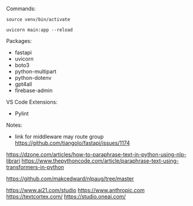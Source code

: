 Commands:

```
source venv/bin/activate
```

```
uvicorn main:app --reload
```

Packages:

- fastapi
- uvicorn
- boto3
- python-multipart
- python-dotenv
- gpt4all
- firebase-admin

VS Code Extensions:

- Pylint

Notes:

- link for middleware may route group
  https://github.com/tiangolo/fastapi/issues/1174

https://dzone.com/articles/how-to-paraphrase-text-in-python-using-nlp-librari
https://www.thepythoncode.com/article/paraphrase-text-using-transformers-in-python

https://github.com/makcedward/nlpaug/tree/master

https://www.ai21.com/studio
https://www.anthropic.com
https://textcortex.com/
https://studio.oneai.com/
